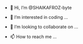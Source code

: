 - 👋 Hi, I’m @SHAIKAFROZ-byte
- 👀 I’m interested in coding ...

- 💞️ I’m looking to collaborate on ...
- 📫 How to reach me ...

<!---
SHAIKAFROZ-byte/SHAIKAFROZ-byte is a ✨ special ✨ repository because its `README.md` (this file) appears on your GitHub profile.
You can click the Preview link to take a look at your changes.
--->
